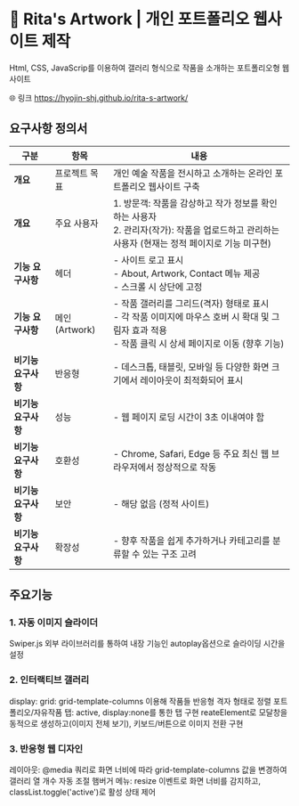 # 🎨 Rita's Artwork | 개인 포트폴리오 웹사이트 제작
Html, CSS, JavaScrip를 이용하여 갤러리 형식으로 작품을 소개하는 포트폴리오형 웹사이트

🌐 링크
https://hyojin-shj.github.io/rita-s-artwork/

## 요구사항 정의서

| 구분 | 항목 | 내용 |
|------|------|------|
| **개요** | 프로젝트 목표 | 개인 예술 작품을 전시하고 소개하는 온라인 포트폴리오 웹사이트 구축 |
| **개요** | 주요 사용자 | 1. 방문객: 작품을 감상하고 작가 정보를 확인하는 사용자<br>2. 관리자(작가): 작품을 업로드하고 관리하는 사용자 (현재는 정적 페이지로 기능 미구현) |
| **기능 요구사항** | 헤더 | - 사이트 로고 표시<br>- About, Artwork, Contact 메뉴 제공<br>- 스크롤 시 상단에 고정 |
| **기능 요구사항** | 메인 (Artwork) | - 작품 갤러리를 그리드(격자) 형태로 표시<br>- 각 작품 이미지에 마우스 호버 시 확대 및 그림자 효과 적용<br>- 작품 클릭 시 상세 페이지로 이동 (향후 기능) |
| **비기능 요구사항** | 반응형 | - 데스크톱, 태블릿, 모바일 등 다양한 화면 크기에서 레이아웃이 최적화되어 표시 |
| **비기능 요구사항** | 성능 | - 웹 페이지 로딩 시간이 3초 이내여야 함 |
| **비기능 요구사항** | 호환성 | - Chrome, Safari, Edge 등 주요 최신 웹 브라우저에서 정상적으로 작동 |
| **비기능 요구사항** | 보안 | - 해당 없음 (정적 사이트) |
| **비기능 요구사항** | 확장성 | - 향후 작품을 쉽게 추가하거나 카테고리를 분류할 수 있는 구조 고려 |

## 주요기능
### 1. 자동 이미지 슬라이더
Swiper.js 외부 라이브러리를 통하여 내장 기능인 autoplay옵션으로 슬라이딩 시간을 설정

### 2. 인터랙티브 갤러리
display: grid: grid-template-columns 이용해 작품들 반응형 격자 형태로 정렬
포트폴리오/자유작품 탭: active, display:none를 통한 탭 구현
reateElement로 모달창을 동적으로 생성하고(이미지 전체 보기), 키보드/버튼으로 이미지 전환 구현

### 3. 반응형 웹 디자인
레이아웃: @media 쿼리로 화면 너비에 따라 grid-template-columns 값을 변경하여 갤러리 열 개수 자동 조절
햄버거 메뉴: resize 이벤트로 화면 너비를 감지하고, classList.toggle('active')로 활성 상태 제어






